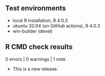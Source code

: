 ## Test environments
* local R installation, R 4.0.3
* ubuntu 20.04 (on GitHub actions), R 4.0.3
* win-builder (devel)

## R CMD check results

0 errors | 0 warnings | 1 note

* This is a new release.
